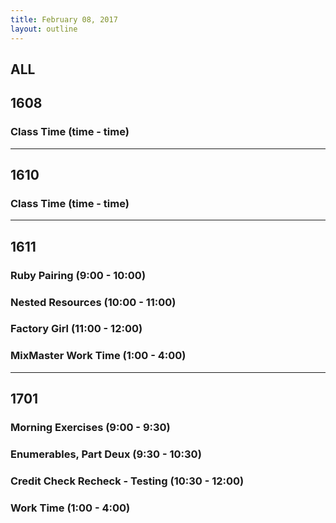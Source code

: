 ```yaml
---
title: February 08, 2017
layout: outline
---
```


## ALL

## 1608

### Class Time (time - time)

***

## 1610

### Class Time (time - time)

***

## 1611

### Ruby Pairing (9:00 - 10:00)

### Nested Resources (10:00 - 11:00)

### Factory Girl (11:00 - 12:00)

### MixMaster Work Time (1:00 - 4:00)

***

## 1701

### Morning Exercises (9:00 - 9:30)

### Enumerables, Part Deux (9:30 - 10:30)

### Credit Check Recheck - Testing (10:30 - 12:00)

### Work Time (1:00 - 4:00)
